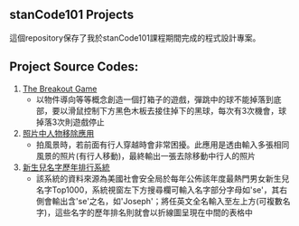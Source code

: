 ## stanCode101 Projects
這個repository保存了我於stanCode101課程期間完成的程式設計專案。
## Project Source Codes:
1. [The Breakout Game](https://github.com/Joseph989939/stancode-project/blob/main/The%20Breakout%20Game/breakout.py)
   - 以物件導向等等概念創造一個打箱子的遊戲，彈跳中的球不能掉落到底部，要以滑鼠控制下方黑色木板去接住掉下的黑球，每次有3次機會，球掉落3次則遊戲停止
2. [照片中人物移除應用](https://github.com/Joseph989939/stancode-project/blob/main/%E7%85%A7%E7%89%87%E4%B8%AD%E4%BA%BA%E7%89%A9%E7%A7%BB%E9%99%A4%E6%87%89%E7%94%A8/stanCodoshop.py)
   - 拍風景時，若前面有行人穿越時會非常困擾。此應用是透由輸入多張相同風景的照片(有行人移動)，最終輸出一張去除移動中行人的照片
3. [新生兒名字歷年排行系統](https://github.com/Joseph989939/stancode-project/blob/main/%E6%96%B0%E7%94%9F%E5%85%92%E5%90%8D%E5%AD%97%E6%AD%B7%E5%B9%B4%E6%8E%92%E8%A1%8C%E7%B3%BB%E7%B5%B1/SC101Assignment4/babynames.py)
   - 該系統的資料來源為美國社會安全局於每年公佈該年度最熱門男女新生兒名字Top1000，系統視窗左下方搜尋欄可輸入名字部分字母如'se'，其右側會輸出含'se'之名，如'Joseph'；將任英文全名輸入至左上方\(可複數名字)，這些名字的歷年排名則就會以折線圖呈現在中間的表格中
